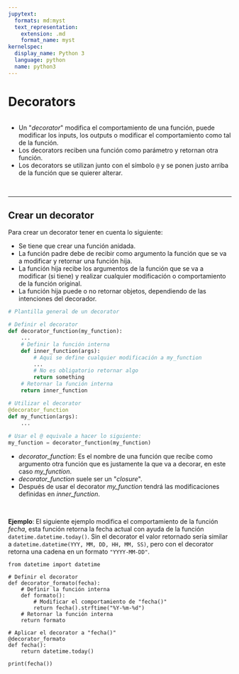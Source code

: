 ```yaml
---
jupytext:
  formats: md:myst
  text_representation:
    extension: .md
    format_name: myst
kernelspec:
  display_name: Python 3
  language: python
  name: python3
---
```


# Decorators

```{attention} En esta sección solo se cubre lo básico en relación a decorators y no pretende cubrir extensamente el tema. Se recomienda consultar otras fuentes para saber más del tema.
```

- Un "_decorator_" modifica el comportamiento de una función, puede modificar los inputs, los outputs o modificar el comportamiento como tal de la función. 
- Los decorators reciben una función como parámetro y retornan otra función. 
- Los decorators se utilizan junto con el símbolo `@` y se ponen justo arriba de la función que se quierer alterar.

<br/>

---
## Crear un decorator

Para crear un decorator tener en cuenta lo siguiente:
- Se tiene que crear una función anidada. 
- La función padre debe de recibir como argumento la función que se va a modificar y retornar una función hija. 
- La función hija recibe los argumentos de la función que se va a modificar (si tiene) y realizar cualquier modificación o comportamiento de la función original.
- La función hija puede o no retornar objetos, dependiendo de las intenciones del decorador.
```python
# Plantilla general de un decorator

# Definir el decorator
def decorator_function(my_function):
    ...
    # Definir la función interna
    def inner_function(args):
        # Aqui se define cualquier modificación a my_function
        ...
        # No es obligatorio retornar algo
        return something
    # Retornar la función interna
    return inner_function

# Utilizar el decorator
@decorator_function
def my_function(args):
    ...
    
# Usar el @ equivale a hacer lo siguiente:
my_function = decorator_function(my_function)
```
- _decorator_function_: Es el nombre de una función que recibe como argumento otra función que es justamente la que va a decorar, en este caso _my_function_.
- _decorator_function_ suele ser un "_closure_".
- Después de usar el decorator _my_function_ tendrá las modificaciones definidas en _inner_function_.

<br>

**Ejemplo**: El siguiente ejemplo modifica el comportamiento de la función _fecha_, esta función retorna la fecha actual con ayuda de la función `datetime.datetime.today()`. Sin el decorator el valor retornado sería similar a `datetime.datetime(YYY, MM, DD, HH, MM, SS)`, pero con el decorator retorna una cadena en un formato `"YYYY-MM-DD"`.

```{code-cell} ipython3
from datetime import datetime

# Definir el decorator
def decorator_formato(fecha):
    # Definir la función interna
    def formato():
        # Modificar el comportamiento de "fecha()"
        return fecha().strftime("%Y-%m-%d")
    # Retornar la función interna
    return formato

# Aplicar el decorator a "fecha()"
@decorator_formato
def fecha():
    return datetime.today()

print(fecha())
```

